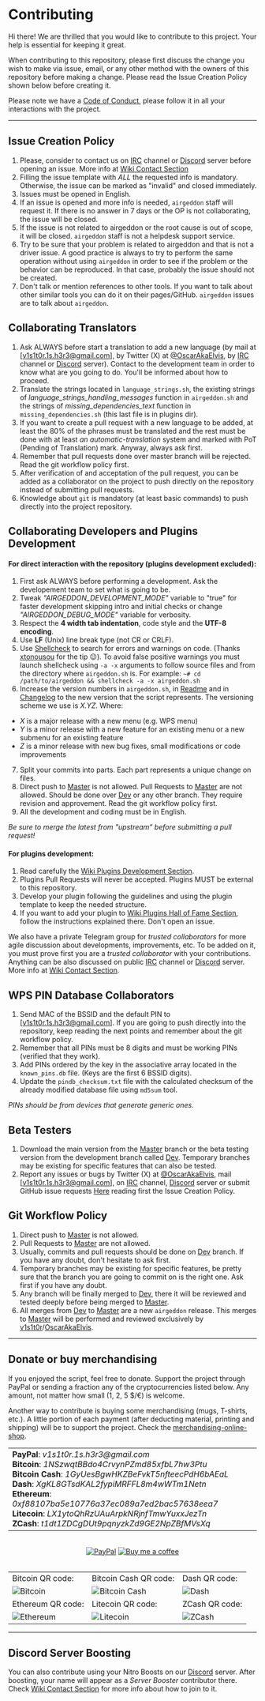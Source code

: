 # Contributing

Hi there! We are thrilled that you would like to contribute to this project. Your help is essential for keeping it great.

When contributing to this repository, please first discuss the change you wish to make via issue,
email, or any other method with the owners of this repository before making a change. Please read the Issue Creation Policy shown below before creating it.

Please note we have a [Code of Conduct], please follow it in all your interactions with the project.

---

## Issue Creation Policy

1. Please, consider to contact us on [IRC] channel or [Discord] server before opening an issue. More info at [Wiki Contact Section]
2. Filling the issue template with *ALL* the requested info is mandatory. Otherwise, the issue can be marked as "invalid" and closed immediately.
3. Issues must be opened in English.
4. If an issue is opened and more info is needed, `airgeddon` staff will request it. If there is no answer in 7 days or the OP is not collaborating, the issue will be closed.
5. If the issue is not related to airgeddon or the root cause is out of scope, it will be closed. `airgeddon` staff is not a helpdesk support service.
6. Try to be sure that your problem is related to airgeddon and that is not a driver issue. A good practice is always to try to perform the same operation without using `airgeddon` in order to see if the problem or the behavior can be reproduced. In that case, probably the issue should not be created.
7. Don't talk or mention references to other tools. If you want to talk about other similar tools you can do it on their pages/GitHub. `airgeddon` issues are to talk about `airgeddon`.

## Collaborating Translators

1. Ask ALWAYS before start a translation to add a new language (by mail at [v1s1t0r.1s.h3r3@gmail.com], by Twitter (X) at [@OscarAkaElvis], by [IRC] channel or [Discord] server). Contact to the development team in order to know what are you going to do. You'll be informed about how to proceed.
2. Translate the strings located in `language_strings.sh`, the existing strings of _language_strings_handling_messages_ function in `airgeddon.sh` and the strings of _missing_dependencies_text_ function in `missing_dependencies.sh` (this last file is in plugins dir).
3. If you want to create a pull request with a new language to be added, at least the 80% of the phrases must be translated and the rest must be done with at least _an automatic-translation_ system and marked with PoT (Pending of Translation) mark. Anyway, always ask first.
4. Remember that pull requests done over master branch will be rejected. Read the git workflow policy first.
5. After verification of and acceptation of the pull request, you can be added as a collaborator on the project to push directly on the repository instead of submitting pull requests.
6. Knowledge about `git` is mandatory (at least basic commands) to push directly into the project repository.

## Collaborating Developers and Plugins Development

#### For direct interaction with the repository (plugins development excluded):

1. First ask ALWAYS before performing a development. Ask the developement team to set what is going to be.
2. Tweak *"AIRGEDDON_DEVELOPMENT_MODE"* variable to "true" for faster development skipping intro and initial checks or change *"AIRGEDDON_DEBUG_MODE"* variable for verbosity.
3. Respect the **4 width tab indentation**, code style and the **UTF-8 encoding**.
4. Use **LF** (Unix) line break type (not CR or CRLF).
5. Use [Shellcheck] to search for errors and warnings on code. (Thanks [xtonousou] for the tip :wink:). To avoid false positive warnings you must launch shellcheck using `-a -x` arguments to follow source files and from the directory where `airgeddon.sh` is. For example: `~# cd /path/to/airgeddon && shellcheck -a -x airgeddon.sh`
6. Increase the version numbers in `airgeddon.sh`, in [Readme] and in [Changelog] to the new version that the script represents. The versioning scheme we use is *X.YZ*. Where:
  - *X* is a major release with a new menu (e.g. WPS menu)
  - *Y* is a minor release with a new feature for an existing menu or a new submenu for an existing feature
  - *Z* is a minor release with new bug fixes, small modifications or code improvements
7. Split your commits into parts. Each part represents a unique change on files.
8. Direct push to [Master] is not allowed. Pull Requests to [Master] are not allowed. Should be done over [Dev] or any other branch. They require revision and approvement. Read the git workflow policy first. 
9. All the development and coding must be in English.

*Be sure to merge the latest from "upstream" before submitting a pull request!*

#### For plugins development:

1. Read carefully the [Wiki Plugins Development Section].
2. Plugins Pull Requests will never be accepted. Plugins MUST be external to this repository.
3. Develop your plugin following the guidelines and using the plugin template to keep the needed structure.
4. If you want to add your plugin to [Wiki Plugins Hall of Fame Section], follow the instructions explained there. Don't open an issue.

We also have a private Telegram group for *trusted collaborators* for more agile discussion about developments, improvements, etc. 
To be added on it, you must prove first you are a *trusted collaborator* with your contributions.
Anything can be also discussed on public [IRC] channel or [Discord] server. More info at [Wiki Contact Section].

## WPS PIN Database Collaborators

1. Send MAC of the BSSID and the default PIN to [v1s1t0r.1s.h3r3@gmail.com]. If you are going to push directly into the repository, keep reading the next points and remember about the git workflow policy.
2. Remember that all PINs must be 8 digits and must be working PINs (verified that they work).
3. Add PINs ordered by the key in the associative array located in the `known_pins.db` file. (Keys are the first 6 BSSID digits).
4. Update the `pindb_checksum.txt` file with the calculated checksum of the already modified database file using `md5sum` tool.

*PINs should be from devices that generate generic ones.*

## Beta Testers

1. Download the main version from the [Master] branch or the beta testing version from the development branch called [Dev]. Temporary branches may be existing for specific features that can also be tested.
2. Report any issues or bugs by Twitter (X) at [@OscarAkaElvis], mail [v1s1t0r.1s.h3r3@gmail.com], on [IRC] channel, [Discord] server or submit GitHub issue requests [Here] reading first the Issue Creation Policy.

## Git Workflow Policy

1. Direct push to [Master] is not allowed.
2. Pull Requests to [Master] are not allowed.
3. Usually, commits and pull requests should be done on [Dev] branch. If you have any doubt, don't hesitate to ask first.
4. Temporary branches may be existing for specific features, be pretty sure that the branch you are going to commit on is the right one. Ask first if you have any doubt.
5. Any branch will be finally merged to [Dev], there it will be reviewed and tested deeply before being merged to [Master].
6. All merges from [Dev] to [Master] are a new `airgeddon` release. This merges to [Master] will be performed and reviewed exclusively by [v1s1t0r]/[OscarAkaElvis].

---

## Donate or buy merchandising

If you enjoyed the script, feel free to donate. Support the project through PayPal or sending a fraction any of the cryptocurrencies listed below. Any amount, not matter how small (1, 2, 5 $/€) is welcome.

Another way to contribute is buying some merchandising (mugs, T-shirts, etc.). A little portion of each payment (after deducting material, printing and shipping) will be to support the project. Check the [merchandising-online-shop].

<table>
  <tr>
    <td>
      <b>PayPal</b>: <em>v1s1t0r.1s.h3r3&#64;gmail.com</em> <br/>
      <b>Bitcoin</b>: <em>1NSzwqtBBdo4CrvynPZmd85xfbL7hw3Ptu</em> <br/>
      <b>Bitcoin Cash</b>: <em>1GyUesBgwHKZBeFvkT5nfteecPdH6bAEaL</em> <br/>
      <b>Dash</b>: <em>XgKL8GTsdKAL2fypiMRFFL8m4wWTm1Netn</em> <br/>
      <b>Ethereum</b>: <em>0xf88107ba5e10776a37ec089a7ed2bac57638eea7</em> <br/>
      <b>Litecoin</b>: <em>LX1ytoQhRzUAuArpkNRjnfTmwYuxxJezTn</em> <br/>
      <b>ZCash</b>: <em>t1dt1ZDCgDUt9pqnyzkZd9GE2NpZBfMVsXq</em>
    </td>
  </tr>
</table>

<br/>

<div align="center">
    <a href="https://www.paypal.com/cgi-bin/webscr?cmd=_s-xclick&hosted_button_id=7ELM486P7XKKG"><img src="https://raw.githubusercontent.com/v1s1t0r1sh3r3/airgeddon/master/imgs/banners/paypal_donate.png" alt="PayPal" title="PayPal"/></a>
    <a href="https://www.buymeacoffee.com/v1s1t0r"><img src="https://raw.githubusercontent.com/v1s1t0r1sh3r3/airgeddon/master/imgs/banners/buymeacoffee.png" alt="Buy me a coffee" title="Buy me a coffee"/></a>
</div>

<br/>

<div align="center">
  <table>
    <tr>
      <td>
        Bitcoin QR code:
      </td>
      <td>
        Bitcoin Cash QR code:
      </td>
      <td>
        Dash QR code:
      </td>
    </tr>
    <tr>
      <td>
        <img src="https://raw.githubusercontent.com/v1s1t0r1sh3r3/airgeddon/master/imgs/banners/bitcoin_qr.png" alt="Bitcoin" title="Bitcoin"/>
      </td>
      <td>
        <img src="https://raw.githubusercontent.com/v1s1t0r1sh3r3/airgeddon/master/imgs/banners/bitcoincash_qr.png" alt="Bitcoin Cash" title="Bitcoin Cash"/>
      </td>
      <td>
        <img src="https://raw.githubusercontent.com/v1s1t0r1sh3r3/airgeddon/master/imgs/banners/dash_qr.png" alt="Dash" title="Dash"/>
      </td>
    </tr>
    <tr>
      <td>
        Ethereum QR code:
      </td>
      <td>
        Litecoin QR code:
      </td>
      <td>
        ZCash QR code:
      </td>
    </tr>
    <tr>
      <td>
        <img src="https://raw.githubusercontent.com/v1s1t0r1sh3r3/airgeddon/master/imgs/banners/ethereum_qr.png" alt="Ethereum" title="Ethereum"/>
      </td>
      <td>
        <img src="https://raw.githubusercontent.com/v1s1t0r1sh3r3/airgeddon/master/imgs/banners/litecoin_qr.png" alt="Litecoin" title="Litecoin"/>
      </td>
      <td>
        <img src="https://raw.githubusercontent.com/v1s1t0r1sh3r3/airgeddon/master/imgs/banners/zcash_qr.png" alt="ZCash" title="ZCash"/>
      </td>
    </tr>
  </table>
</div>

---

## Discord Server Boosting

You can also contribute using your Nitro Boosts on our [Discord] server. After boosting, your name will appear as a _Server Booster_ contributor there. Check [Wiki Contact Section] for more info about how to join to it.

<!-- MDs -->
[Readme]: README.md
[Changelog]: CHANGELOG.md
[Code of Conduct]: CODE_OF_CONDUCT.md

<!-- Github -->
[Shellcheck]: https://github.com/koalaman/shellcheck "shellcheck.hs"
[Here]: https://github.com/v1s1t0r1sh3r3/airgeddon/issues/new/choose
[Master]: https://github.com/v1s1t0r1sh3r3/airgeddon/tree/master
[Dev]: https://github.com/v1s1t0r1sh3r3/airgeddon/tree/dev
[xtonousou]: https://github.com/xtonousou "xT"
[v1s1t0r]: https://github.com/v1s1t0r1sh3r3
[OscarAkaElvis]: https://github.com/OscarAkaElvis
[Wiki Contact Section]: https://github.com/v1s1t0r1sh3r3/airgeddon/wiki/Contact
[Wiki Plugins Development Section]: https://github.com/v1s1t0r1sh3r3/airgeddon/wiki/Plugins%20Development
[Wiki Plugins Hall of Fame Section]: https://github.com/v1s1t0r1sh3r3/airgeddon/wiki/Plugins%20Hall%20of%20Fame

<!-- Other -->
[@OscarAkaElvis]: https://twitter.com/OscarAkaElvis
[Discord]: https://discord.gg/sQ9dgt9
[IRC]: https://web.libera.chat/
[merchandising-online-shop]: https://airgeddon.creator-spring.com/
